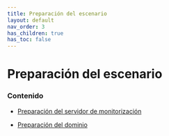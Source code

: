 ```yaml
---
title: Preparación del escenario
layout: default
nav_order: 3
has_children: true
has_toc: false
---
```

# Preparación del escenario


### Contenido

- [Preparación del servidor de monitorización](https://iagolb.github.io/docs/Preparaci%C3%B3n%20del%20escenario/Preparaci%C3%B3n%20del%20servidor%20de%20monitorizaci%C3%B3n)

- [Preparación del dominio](https://iagolb.github.io/docs/Preparaci%C3%B3n%20del%20escenario/Preparaci%C3%B3n%20del%20dominio)

